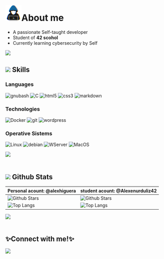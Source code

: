 # <picture><img src = "https://github.com/0xAbdulKhalid/0xAbdulKhalid/raw/main/assets/mdImages/about_me.gif" width = 50px>**About me**</picture>

- A passionate Self-taught developer
- Student of **42 scohol**
- Currently learning cybersecurity by Self

<img src="https://user-images.githubusercontent.com/73097560/115834477-dbab4500-a447-11eb-908a-139a6edaec5c.gif">

## <img src="https://media2.giphy.com/media/QssGEmpkyEOhBCb7e1/giphy.gif?cid=ecf05e47a0n3gi1bfqntqmob8g9aid1oyj2wr3ds3mg700bl&rid=giphy.gif" width ="25"><b> Skills</b>
### Languages
![gnubash](https://img.shields.io/badge/-Bash-000?&logo=gnubash) ![C](https://img.shields.io/badge/-000?&logo=C) ![html5](https://img.shields.io/badge/-Html5-000?&logo=html5) ![css3](https://img.shields.io/badge/-Css3-000?&logo=css3&logoColor=1572B6) ![markdown](https://img.shields.io/badge/-Markdown-000?&logo=markdown)
<!-- ![markmap](https://custom-icon-badges.demolab.com/badge/-Markmap-000?&logo=markmap) -->
<!-- ![JavaScript](https://img.shields.io/badge/-JavaScript-000?&logo=JavaScript)
![SQL](https://custom-icon-badges.demolab.com/badge/SQL-000?logo=database&logoColor=white)
![mermaid](https://custom-icon-badges.demolab.com/badge/-Mermaid-000?&logo=mermaid) -->

### Technologies
![Docker](https://img.shields.io/badge/-Docker-000?&logo=Docker) ![git](https://img.shields.io/badge/-Git-000?&logo=git) ![wordpress](https://img.shields.io/badge/-WordPress-000?&logo=wordpress&logoColor=21759B)
<!-- ![torproject](https://img.shields.io/badge/-TorProject-000?&logo=torproject&logoColor=7D4698) -->
<!-- ![npm](https://img.shields.io/badge/-npm-000?&logo=npm)
![Node.js](https://img.shields.io/badge/-Node.js-000?&logo=node.js)
![React](https://img.shields.io/badge/-React-000?&logo=React)
![Bootstrap](https://img.shields.io/badge/-Bootstrap-000?&logo=bootstrap)
![vitepress](https://custom-icon-badges.demolab.com/badge/-vitepress-000?logo=vitepress)
![AWS](https://img.shields.io/badge/-AWS-000?&logo=Amazon-AWS&logoColor=F90)
![Heroku](https://img.shields.io/badge/-Heroku-000?&logo=heroku&logoColor=fff) -->
<!-- ![githubactions](https://img.shields.io/badge/-GitHub%20Actions-000?&logo=githubactions) -->

<!-- ### DataBases
![MongoDB](https://img.shields.io/badge/-MongoDB-000?&logo=mongodb)
![mysql](https://img.shields.io/badge/-MySQL-000?&logo=mysql&logoColor=fff)
![mysql](https://img.shields.io/badge/-MariaDB-000?&logo=mariadb&logoColor=fff)
![postgresql](https://img.shields.io/badge/-PostgreSQL-000?&logo=postgresql)
 -->

### Operative Sistems
![Linux](https://img.shields.io/badge/-Linux-000?&logo=Linux) ![debian](https://img.shields.io/badge/-Debian-000?&logo=debian&logoColor=A81D33) ![WServer](https://img.shields.io/badge/-Windows%20-000?&logo=windows&logoColor=17b) ![MacOS](https://img.shields.io/badge/-MacOS-000?&logo=apple)
<!-- TODO: Kali linux -->
<!-- TODO: ubuntu -->
<!-- ### Software

### Projects -->

<!-- TODO: meter proyectos -->
<!-- --------------------------------------------------------- -->
<img src="https://user-images.githubusercontent.com/73097560/115834477-dbab4500-a447-11eb-908a-139a6edaec5c.gif"><br><br>
## <img src="https://media.giphy.com/media/iY8CRBdQXODJSCERIr/giphy.gif" width="35"><b> Github Stats </b>
<!-- --------------------------------------------------------- -->

|            Personal acount: @alexhiguera                                        |          student acount: @Alexenurduliz42                                      |
|:--------------------------------------------------------------------------------|--------------------------------------------------------------------------------|
| ![Github Stars](https://github-readme-stats.vercel.app/api?username=alexhiguera&show_icons=true&locale=en&count_private=true&hide_rank=true&custom_title=My%20GitHub%20Stats&disable_animations=true&theme=algolia) | ![Github Stars](https://github-readme-stats.vercel.app/api?username=Alexenurduliz42&show_icons=true&locale=en&count_private=true&hide_rank=true&custom_title=My%20GitHub%20Stats&disable_animations=true&theme=algolia)|
| ![Top Langs](https://github-readme-stats.vercel.app/api/top-langs/?username=alexhiguera&langs_count=8&theme=algolia&layout=compact) | ![Top Langs](https://github-readme-stats.vercel.app/api/top-langs/?username=Alexenurduliz42&langs_count=8&theme=algolia&layout=compact) |

<!-- --------------------------------------------------------- -->
<img src="https://user-images.githubusercontent.com/73097560/115834477-dbab4500-a447-11eb-908a-139a6edaec5c.gif"><br><br>
<!-- --------------------------------------------------------- -->
<h2>✨Connect with me!✨</h2>

[<img src="https://img.shields.io/badge/linkedin-%230077B5.svg?&style=for-the-badge&logo=linkedin&logoColor=white" />](https://es.linkedin.com/in/alejandro-higuera-mart%C3%ADnez-658a99132)

<!-- --- //Contador de viewrs

<h4 align="center">Visitor's count :eyes:</h4>

<p align="center"><img src="https://profile-counter.glitch.me/{alexhiguera}/count.svg" alt="AnhellO :: Visitor's Count" /></p>

--- -->




<!--
Here are some ideas to get you started:

- 🔭 I’m currently working on ...
- 🌱 I’m currently learning ...
- 👯 I’m looking to collaborate on ...
- 🤔 I’m looking for help with ...
- 💬 Ask me about ...
- 📫 How to reach me: ...
- 😄 Pronouns: ...
- ⚡ Fun fact: ...
-->
